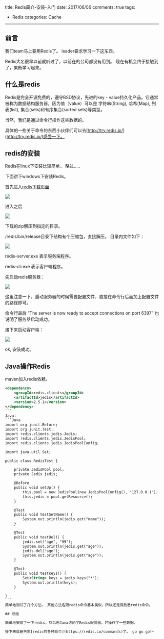 title: Redis简介-安装-入门
date: 2017/06/06
comments: true 
tags:
 - Redis
categories: Cache

----

## 前言
我们team马上要用Redis了。 leader要求学习一下这东西。

Redis大名很早以前就听过了，以前在的公司都没有用到。 现在有机会终于接触到了，果断学习起来。

## 什么是redis
Redis是完全开源免费的，遵守BSD协议，先进的key - value持久化产品。它通常被称为数据结构服务器，因为值（value）可以是 字符串(String), 哈希(Map), 列表(list), 集合(sets)和有序集合(sorted sets)等类型。

当然，我们是通过命令行操作这些数据的。

具体的一些关于命令的东西小伙伴们可以去[http://try.redis.io/](http://try.redis.io/)感受一下。

<!-- more -->

## redis的安装
Redis在linux下安装比较简单。 略过…..

下面讲下windows下安装Redis。

首先进入[redis下载页面](https://redis.io/download)

![](http://format-blog-image.qiniudn.com/redis1.jpg)

进入之后

![](http://format-blog-image.qiniudn.com/redis2.jpg)

下载的zip解压到指定的目录。

/redis/bin/release目录下结构有个压缩包，直接解压。 目录内文件如下：

![](http://format-blog-image.qiniudn.com/redis3.jpg)

redis-server.exe 表示服务端程序。

redis-cli.exe 表示客户端程序。

先启动redis服务器：

![](http://format-blog-image.qiniudn.com/redis4.jpg)

这里注意一下，启动服务器的时候需要配置文件，直接在命令行后面加上配置文件的路径即可。

命令行最后 “The server is now ready to accept connections on port 6397” 也说明了服务器启动成功。

接下来启动客户端：

![](http://format-blog-image.qiniudn.com/redis5.jpg)

ok, 安装成功。

## Java操作Redis

maven加入redis依赖。

````xml
<dependency>
    <groupId>redis.clients</groupId>
    <artifactId>jedis</artifactId>
    <version>2.5.1</version>
</dependency>
```
Java：
```Java
import org.junit.Before;
import org.junit.Test;
import redis.clients.jedis.Jedis;
import redis.clients.jedis.JedisPool;
import redis.clients.jedis.JedisPoolConfig;

import java.util.Set;

public class RedisTest {

    private JedisPool pool;
    private Jedis jedis;

    @Before
    public void setUp() {
        this.pool = new JedisPool(new JedisPoolConfig(), "127.0.0.1");
        this.jedis = pool.getResource();
    }

    @Test
    public void testGetName() {
        System.out.println(jedis.get("name"));
    }

    @Test
    public void testDel() {
        jedis.set("age", "99");
        System.out.println(jedis.get("age"));
        jedis.del("age");
        System.out.println(jedis.get("age"));
    }

    @Test
    public void testKeys() {
        Set<String> keys = jedis.keys("*");
        System.out.println(keys);
    }

}
```
简单地测试了几个方法。 其他方法名跟redis命令基本类似，所以还是得熟悉redis命令。

## 总结

简单地安装了一下redis，然后用Java访问了Redis服务器，并操作了一些数据。

接下来就是熟悉[redis的各种命令](https://redis.io/commands)了。 go go go!~